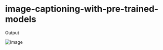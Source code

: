 # image-captioning-with-pre-trained-models

Output 

![Image](https://github.com/user-attachments/assets/d5806cd2-ea38-473f-a974-fafbe7059cf1)
